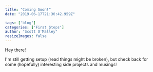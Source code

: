 ```yaml
---
title: "Coming Soon!"
date: "2019-06-17T21:30:42.959Z"

tags: ['blog']
categories: ['First Steps']
author: "Scott O'Malley"
resizeImages: false
---
```

Hey there!

I'm still getting setup (read things might be broken), but check back for some (hopefully) interesting side projects and musings!

